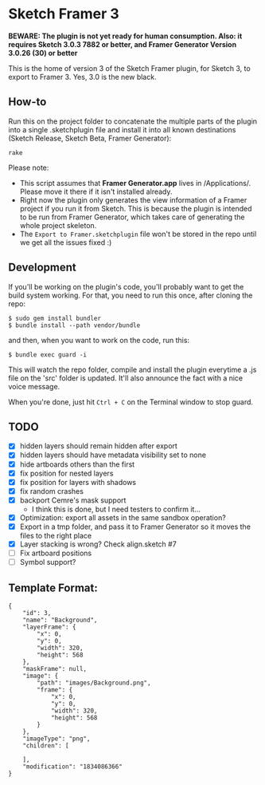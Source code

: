 # Sketch Framer 3

**BEWARE: The plugin is not yet ready for human consumption. Also: it requires Sketch 3.0.3 7882 or better, and Framer Generator Version 3.0.26 (30) or better**

This is the home of version 3 of the Sketch Framer plugin, for Sketch 3, to export to Framer 3. Yes, 3.0 is the new black.

## How-to

Run this on the project folder to concatenate the multiple parts of the plugin into a single .sketchplugin file and install it into all known destinations (Sketch Release, Sketch Beta, Framer Generator):

    rake

Please note:

- This script assumes that **Framer Generator.app** lives in /Applications/. Please move it there if it isn't installed already.
- Right now the plugin only generates the view information of a Framer project if you run it from Sketch. This is because the plugin is intended to be run from Framer Generator, which takes care of generating the whole project skeleton.
- The `Export to Framer.sketchplugin` file won't be stored in the repo until we get all the issues fixed :)


## Development

If you'll be working on the plugin's code, you'll probably want to get the build system working. For that, you need to run this once, after cloning the repo:

    $ sudo gem install bundler
    $ bundle install --path vendor/bundle

and then, when you want to work on the code, run this:

    $ bundle exec guard -i

This will watch the repo folder, compile and install the plugin everytime a .js file on the 'src' folder is updated. It'll also announce the fact with a nice voice message.

When you're done, just hit `Ctrl + C` on the Terminal window to stop guard.


## TODO

- [x] hidden layers should remain hidden after export
- [x] hidden layers should have metadata visibility set to none
- [x] hide artboards others than the first
- [x] fix position for nested layers
- [x] fix position for layers with shadows
- [x] fix random crashes
- [x] backport Cemre's mask support
  - I think this is done, but I need testers to confirm it...
- [x] Optimization: export all assets in the same sandbox operation?
- [x] Export in a tmp folder, and pass it to Framer Generator so it moves the files to the right place
- [x] Layer stacking is wrong? Check align.sketch #7
- [ ] Fix artboard positions
- [ ] Symbol support?

## Template Format:

    {
    	"id": 3,
    	"name": "Background",
    	"layerFrame": {
    		"x": 0,
    		"y": 0,
    		"width": 320,
    		"height": 568
    	},
    	"maskFrame": null,
    	"image": {
    		"path": "images/Background.png",
    		"frame": {
    			"x": 0,
    			"y": 0,
    			"width": 320,
    			"height": 568
    		}
    	},
    	"imageType": "png",
    	"children": [

    	],
    	"modification": "1834086366"
    }
